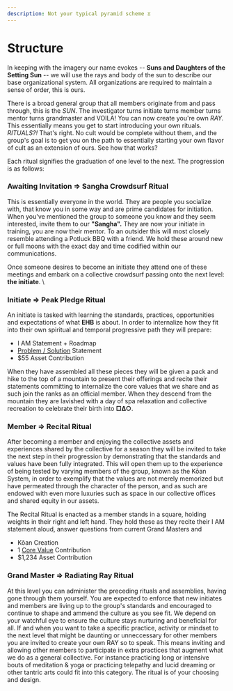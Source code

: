 ```yaml
---
description: Not your typical pyramid scheme ⏄
---
```


# Structure

In keeping with the imagery our name evokes -- **Suns and Daughters of the Setting Sun** -- we will use the rays and body of the sun to describe our base organizational system.  All organizations are required to maintain a sense of order, this is ours. &#x20;

There is a broad general group that all members originate from and pass through, this is the _SUN_.  The  investigator turns initiate turns member turns mentor turns grandmaster and VOILA! You can now create you're own _RAY._  This essentially means you get to start introducing your own rituals.  _RITUALS?!_  That's right.  No cult would be complete without them, and the group's goal is to get you on the path to essentially starting your own flavor of cult as an extension of ours.  See how that works?

Each ritual signifies the graduation of one level to the next. The progression is as follows:

### **Awaiting Invitation =>**  Sangha Crowdsurf Ritual

This is essentially everyone in the world.  They are people you socialize with, that know you in some way and are prime candidates for initiation.  When you've mentioned the group to someone you know and they seem interested, invite them to our **"Sangha".**  They are now your initiate in training, you are now their mentor. To an outsider this will most closely resemble attending a Potluck BBQ with a friend.  We hold these around new or full moons with the exact day and time codified within our communications.  &#x20;

Once someone desires to become an initiate they attend one of these meetings and embark on a collective crowdsurf passing onto the next level: **the initiate**. \


### Initiate => Peak Pledge Ritual

An initiate is tasked with learning the standards, practices, opportunities and expectations of what **EHB** is about.  In order to internalize how they fit into their own spiritual and temporal progressive path they will prepare:

* I AM Statement + Roadmap
* [Problem / Solution](problem-solution.md) Statement
* $55 Asset Contribution

When they have assembled all these pieces they will be given a pack and hike to the top of a mountain to present their offerings and recite their statements committing to internalize the core values that we share and as such join the ranks as an official member.  When they descend from the mountain they are lavished with a day of spa relaxation and collective recreation to celebrate their birth into **□∆○**.&#x20;



### Member => Recital Ritual

After becoming a member and enjoying the collective assets and experiences shared by the collective for a season they will be invited to take the next step in their progression by demonstrating that the standards and values have been fully integrated.  This will open them up to the experience of being tested by varying members of the group, known as the Kōan System, in order to exemplify that the values are not merely memorized but have permeated through the character of the person, and as such are endowed with even more luxuries such as space in our collective offices and shared equity in our assets.

The Recital Ritual is enacted as a member stands in a square, holding weights in their right and left hand.  They hold these as they recite their I AM statement aloud, answer questions from current Grand Masters and&#x20;

* Kōan Creation
* 1 [Core Value](core-values/) Contribution
* $1,234 Asset Contribution



### Grand Master =>  Radiating Ray Ritual

At this level you can administer the preceding rituals and assemblies, having gone through them yourself.  You are expected to enforce that new initiates and members are living up to the group's standards and encouraged to continue to shape and ammend the culture as you see fit.  We depend on your watchful eye to ensure the culture stays nurturing and beneficial for all.  If and when you want to take a specific practice, activity or mindset to the next level that might be daunting or unneccessary for other members you are invited to create your own RAY so to speak.  This means inviting and allowing other members to participate in extra practices that augment what we do as a general collective.  For instance practicing long or intensive bouts of meditation & yoga or practicing telepathy and lucid dreaming or other tantric arts could fit into this category.  The ritual is of your choosing and design.

